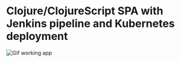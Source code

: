 # Clojure/ClojureScript SPA with Jenkins pipeline and Kubernetes deployment

![Gif working app](https://github.com/cghael/clojure-spa/blob/master/resources/md-resources/screen.gif)
